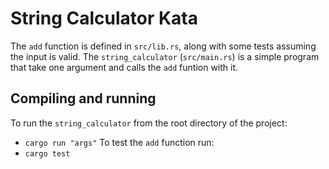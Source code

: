 # String Calculator Kata
The `add` function is defined in `src/lib.rs`, along with some tests assuming the input is valid.
The `string_calculator` (`src/main.rs`) is a simple program that take one argument and calls the `add` funtion with it.

## Compiling and running
To run the `string_calculator` from the root directory of the project:
- `cargo run "args"`
To test the `add` function run:
- `cargo test`
